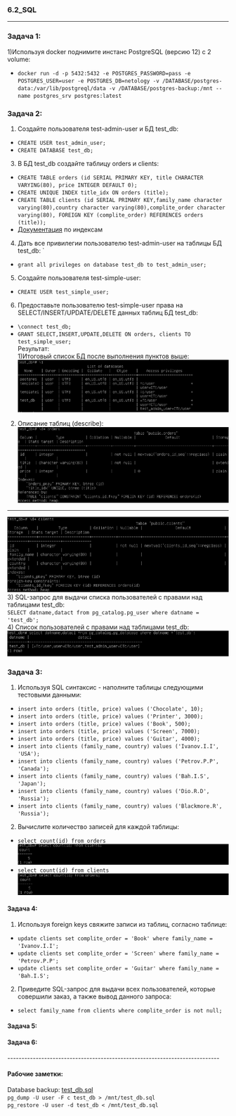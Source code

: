 ### 6.2_SQL
--------------------------------------------------------------------
### Задача 1: </br>
1)Используя docker поднимите инстанс PostgreSQL (версию 12) c 2 volume: </br>
- `docker run -d -p 5432:5432 -e POSTGRES_PASSWORD=pass -e POSTGRES_USER=user -e POSTGRES_DB=netology -v /DATABASE/postgres-data:/var/lib/postgreql/data -v /DATABASE/postgres-backup:/mnt --name postgres_srv postgres:latest` </br>

### Задача 2: </br>
1) Создайте пользователя test-admin-user и БД test_db: </br>
- `CREATE USER test_admin_user;` </br>
- `CREATE DATABASE test_db;` </br>
3) В БД test_db создайте таблицу orders и clients:  </br>
- `CREATE TABLE orders (id SERIAL PRIMARY KEY, title CHARACTER VARYING(80), price INTEGER DEFAULT 0);` </br>
- `CREATE UNIQUE INDEX title_idx ON orders (title);`
- `CREATE TABLE clients (id SERIAL PRIMARY KEY,family_name character varying(80),country character varying(80),complite_order character varying(80), FOREIGN KEY (complite_order) REFERENCES orders (title));`</br>
- [Документация](https://postgrespro.ru/docs/postgrespro/9.5/sql-createindex) по индексам </br>
4) Дать все привилегии пользователю test-admin-user на таблицы БД test_db: `</br>
- `grant all privileges on database test_db to test_admin_user;` </br>
5) Cоздайте пользователя test-simple-user:  </br>
- `CREATE USER test_simple_user;` </br>
6) Предоставьте пользователю test-simple-user права на SELECT/INSERT/UPDATE/DELETE данных таблиц БД test_db: </br>
- `\connect test_db;` </br>
- `GRANT SELECT,INSERT,UPDATE,DELETE ON orders, clients TO test_simple_user;`</br>
Результат: </br>
1)Итоговый список БД после выполнения пунктов выше: </br>
![screen](https://github.com/murzinvit/screen/blob/f60667ff463698d45bc84c20e23e20f6945558d1/SQL_list_db.png) </br>
2) Описание таблиц (describe): </br>
![SQL_describe_orders](https://github.com/murzinvit/screen/blob/9b884616822cfa0d214a2b7057e8a9579a842ffa/SQL_describe_orders.png) </br>
------------------------------------------------------------------------------------------------------------
![SQL_describe_clients](https://github.com/murzinvit/screen/blob/09f75ec59d8fed5098230460d44c76f3e9680f35/SQL_describe_clients.png) </br>
3) SQL-запрос для выдачи списка пользователей с правами над таблицами test_db: <br> `SELECT datname,datact from pg_catalog.pg_user where datname = 'test_db';` <br>
4) Cписок пользователей с правами над таблицами test_db: </br>
![screen](https://github.com/murzinvit/screen/blob/607b29aae48f5b2f43299376b81a279bca409b95/SQL_acl_test_db.png) </br>
### Задача 3: </br>
1) Используя SQL синтаксис - наполните таблицы следующими тестовыми данными: </br>
- `insert into orders (title, price) values ('Chocolate', 10);` </br>
- `insert into orders (title, price) values ('Printer', 3000);` </br>
- `insert into orders (title, price) values ('Book', 500);` </br>
- `insert into orders (title, price) values ('Screen', 7000);` </br>
- `insert into orders (title, price) values ('Guitar', 4000);` </br>
- `insert into clients (family_name, country) values ('Ivanov.I.I', 'USA');` </br>
- `insert into clients (family_name, country) values ('Petrov.P.P', 'Canada');` </br>
- `insert into clients (family_name, country) values ('Bah.I.S', 'Japan');` </br>
- `insert into clients (family_name, country) values ('Dio.R.D', 'Russia');` </br>
- `insert into clients (family_name, country) values ('Blackmore.R', 'Russia');` </br>
2) Вычислите количество записей для каждой таблицы: </br>
- `select count(id) from orders` </br>
![screen](https://github.com/murzinvit/screen/blob/df5aa6d208e5daaa6b8a49b5e633feeb0103910c/SQL_select_count_id_clients.png) </br>
- `select count(id) from clients` </br>
![screen](https://github.com/murzinvit/screen/blob/08a6c8f79e50210a3a5621ba555cadadb4850899/SQL_select_count_id_orders.png) </br>
#### Задача 4: </br>
1) Используя foreign keys свяжите записи из таблиц, согласно таблице: </br>
- `update clients set complite_order = 'Book' where family_name = 'Ivanov.I.I';` </br>
- `update clients set complite_order = 'Screen' where family_name = 'Petrov.P.P';` </br>
- `update clients set complite_order = 'Guitar' where family_name = 'Bah.I.S';` </br>
2) Приведите SQL-запрос для выдачи всех пользователей, которые совершили заказ, а также вывод данного запроса: </br>
- `select family_name from clients where complite_order is not null;` </br>
#### Задача 5: </br>

#### Задача 6: </br>

--------------------------------------------------------------------------- </br>
#### Рабочие заметки: </br>
Database backup: [test_db.sql](https://github.com/murzinvit/6.2_SQL/blob/30c37f35c5f85647e10a59693291f62b6c49d328/test_db.sql) </br>
`pg_dump -U user -F c test_db > /mnt/test_db.sql` </br>
`pg_restore -U user -d test_db < /mnt/test_db.sql` </br>
